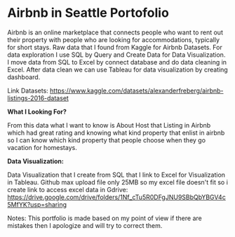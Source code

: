 # Airbnb in Seattle Portofolio

Airbnb is an online marketplace that connects people who want to rent out their property with people who are looking for accommodations, typically for short stays. Raw data
that I found from Kaggle for Airbnb Datasets. For data exploration I use SQL by Query and Create Data for Data Visualization. I move data from SQL to Excel by connect database
and do data cleaning in Excel. After data clean we can use Tableau for data visualization by creating dashboard.

Link Datasets: https://www.kaggle.com/datasets/alexanderfreberg/airbnb-listings-2016-dataset

**What I Looking For?**

From this data what I want to know is About Host that Listing in Airbnb which had great rating and knowing what kind property that enlist in airbnb so I can know which kind
property that people choose when they go vacation for homestays.

**Data Visualization:**

Data Visualization that I create from SQL that I link to Excel for Visualization in Tableau. Github max upload file only 25MB so my excel file doesn't fit so i create link
to access excel data in Gdrive: https://drive.google.com/drive/folders/1Nf_cTu5R0DFgJNU9SBbQbYBGV4c5MfYK?usp=sharing

Notes: This portfolio is made based on my point of view if there are mistakes then I apologize and will try to correct them.
